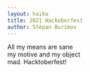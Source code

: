 ```yaml
---
layout: haiku
title: 2021 Hackoberfest
author: Stepan Burimov
---
```

All my means are sane <br>
my motive and my object <br>
mad. Hacktoberfest!<br>